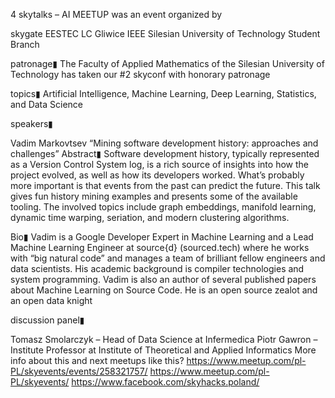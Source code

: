 4 skytalks – AI MEETUP was an event organized by

skygate
EESTEC LC Gliwice
IEEE Silesian University of Technology Student Branch

patronage▮
The Faculty of Applied Mathematics of the Silesian University of Technology has taken our #2 skyconf with honorary patronage

topics▮
Artificial Intelligence, Machine Learning, Deep Learning, Statistics, and Data Science

speakers▮

Vadim Markovtsev
“Mining software development history: approaches and challenges”
Abstract▮
Software development history, typically represented as a Version Control System log, is a rich source of insights into how the project evolved, as well as how its developers worked. What’s probably more important is that events from the past can predict the future. This talk gives fun history mining examples and presents some of the available tooling. The involved topics include graph embeddings, manifold learning, dynamic time warping, seriation, and modern clustering algorithms.

Bio▮
Vadim is a Google Developer Expert in Machine Learning and a Lead Machine Learning Engineer at source{d} (sourced.tech) where he works with “big natural code” and manages a team of brilliant fellow engineers and data scientists. His academic background is compiler technologies and system programming. Vadim is also an author of several published papers about Machine Learning on Source Code. He is an open source zealot and an open data knight

discussion panel▮

Tomasz Smolarczyk – Head of Data Science at Infermedica
Piotr Gawron – Institute Professor at Institute of Theoretical and Applied Informatics
More info about this and next meetups like this?
https://www.meetup.com/pl-PL/skyevents/events/258321757/
https://www.meetup.com/pl-PL/skyevents/
https://www.facebook.com/skyhacks.poland/
